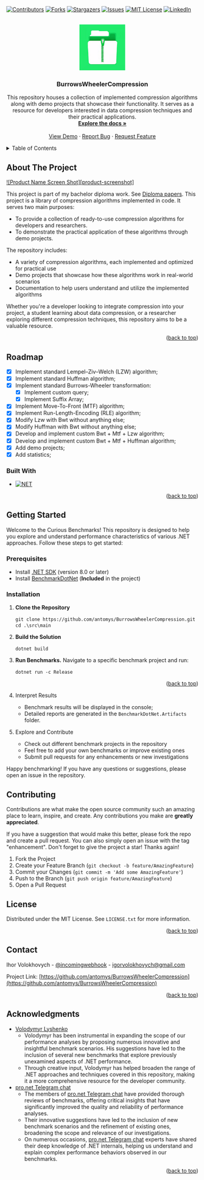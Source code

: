 <!-- Improved compatibility of back to top link: See: https://github.com/othneildrew/Best-README-Template/pull/73 -->
<a id="readme-top"></a>

<!-- PROJECT SHIELDS -->
[![Contributors][contributors-shield]][contributors-url]
[![Forks][forks-shield]][forks-url]
[![Stargazers][stars-shield]][stars-url]
[![Issues][issues-shield]][issues-url]
[![MIT License][license-shield]][license-url]
[![LinkedIn][linkedin-shield]][linkedin-url]


<!-- PROJECT LOGO -->
<br />
<div align="center">
  <a href="https://github.com/antomys/BurrowsWheelerCompression">
    <img src="assets/icon.png" alt="Logo" width="120" height="120">
  </a>

<h3 align="center">BurrowsWheelerCompression</h3>

  <p align="center">
    This repository houses a collection of implemented compression algorithms along with demo projects that showcase their functionality.
    It serves as a resource for developers interested in data compression techniques and their practical applications.
    <br />
    <a href="https://github.com/antomys/BurrowsWheelerCompression"><strong>Explore the docs »</strong></a>
    <br />
    <br />
    <a href="https://github.com/antomys/BurrowsWheelerCompression">View Demo</a>
    ·
    <a href="https://github.com/antomys/BurrowsWheelerCompression/issues/new?labels=bug&template=bug-report---.md">Report Bug</a>
    ·
    <a href="https://github.com/antomys/BurrowsWheelerCompression/issues/new?labels=enhancement&template=feature-request---.md">Request Feature</a>
  </p>
</div>


<!-- TABLE OF CONTENTS -->
<details>
  <summary>Table of Contents</summary>
  <ol>
    <li>
      <a href="#about-the-project">About The Project</a>
      <a href="#roadmap">Roadmap</a>
      <ul>
        <li><a href="#built-with">Built With</a></li>
      </ul>
    </li>
    <li>
      <a href="#getting-started">Getting Started</a>
      <ul>
        <li><a href="#prerequisites">Prerequisites</a></li>
        <li><a href="#installation">Installation</a></li>
      </ul>
    </li>
    <li><a href="#usage">Usage</a></li>
    <li><a href="#roadmap">Roadmap</a></li>
    <li><a href="#contributing">Contributing</a></li>
    <li><a href="#license">License</a></li>
    <li><a href="#contact">Contact</a></li>
    <li><a href="#acknowledgments">Acknowledgments</a></li>
  </ol>
</details>



<!-- ABOUT THE PROJECT -->
## About The Project

[![Product Name Screen Shot][product-screenshot]](https://example.com)

This project is part of my bachelor diploma work. See [Diploma papers](compression-papers.pdf).
This project is a library of compression algorithms implemented in code. It serves two main purposes:

- To provide a collection of ready-to-use compression algorithms for developers and researchers.
- To demonstrate the practical application of these algorithms through demo projects.

The repository includes:

- A variety of compression algorithms, each implemented and optimized for practical use
- Demo projects that showcase how these algorithms work in real-world scenarios
- Documentation to help users understand and utilize the implemented algorithms

Whether you're a developer looking to integrate compression into your project, a student learning about data compression, or a researcher exploring different compression techniques, this repository aims to be a valuable resource.
<p align="right">(<a href="#readme-top">back to top</a>)</p>

## Roadmap
- [X] Implement standard Lempel–Ziv–Welch (LZW) algorithm;
- [x] Implement standard Huffman algorithm;
- [x] Implement standard Burrows-Wheeler transformation:
    - [x] Implement custom query;
    - [x] Implement Suffix Array;
- [x] Implement Move-To-Front (MTF) algorithm;
- [x] Implement Run-Length-Encoding (RLE) algorithm;
- [x] Modify Lzw with Bwt without anything else;
- [x] Modify Huffman with Bwt without anything else;
- [x] Develop and implement custom Bwt + Mtf + Lzw algorithm;
- [x] Develop and implement custom Bwt + Mtf + Huffman algorithm;
- [x] Add demo projects;
- [x] Add statistics;

### Built With

* [![NET][NET]][NET-url]

<p align="right">(<a href="#readme-top">back to top</a>)</p>


<!-- GETTING STARTED -->
## Getting Started

Welcome to the Curious Benchmarks! This repository is designed to help you explore and understand performance characteristics of various .NET approaches. Follow these steps to get started:
### Prerequisites

- Install [.NET SDK](https://dotnet.microsoft.com/en-us/download) (version 8.0 or later)
- Install [BenchmarkDotNet](https://benchmarkdotnet.org/articles/overview.html) (**Included** in the project)


### Installation

1. **Clone the Repository**
    ```shell
   git clone https://github.com/antomys/BurrowsWheelerCompression.git
   cd .\src\main
   ```


2. **Build the Solution**
    ```shell
   dotnet build
   ```

3. **Run Benchmarks.** Navigate to a specific benchmark project and run:
    ```shell
   dotnet run -c Release
   ```
<p align="right">(<a href="#readme-top">back to top</a>)</p>

4. Interpret Results
    - Benchmark results will be displayed in the console;
    - Detailed reports are generated in the `BenchmarkDotNet.Artifacts` folder.

5. Explore and Contribute
    - Check out different benchmark projects in the repository
    - Feel free to add your own benchmarks or improve existing ones
    - Submit pull requests for any enhancements or new investigations


Happy benchmarking! If you have any questions or suggestions, please open an issue in the repository.


<!-- CONTRIBUTING -->
## Contributing

Contributions are what make the open source community such an amazing place to learn, inspire, and create. Any contributions you make are **greatly appreciated**.

If you have a suggestion that would make this better, please fork the repo and create a pull request. You can also simply open an issue with the tag "enhancement".
Don't forget to give the project a star! Thanks again!

1. Fork the Project
2. Create your Feature Branch (`git checkout -b feature/AmazingFeature`)
3. Commit your Changes (`git commit -m 'Add some AmazingFeature'`)
4. Push to the Branch (`git push origin feature/AmazingFeature`)
5. Open a Pull Request

<!-- LICENSE -->
## License

Distributed under the MIT License. See `LICENSE.txt` for more information.

<p align="right">(<a href="#readme-top">back to top</a>)</p>

<!-- CONTACT -->
## Contact

Ihor Volokhovych - [@incomingwebhook](https://t.me/incomingwebhook) - igorvolokhovych@gmail.com

Project Link: [https://github.com/antomys/BurrowsWheelerCompression](https://github.com/antomys/BurrowsWheelerCompression)

<p align="right">(<a href="#readme-top">back to top</a>)</p>


<!-- ACKNOWLEDGMENTS -->
## Acknowledgments

* [Volodymyr Lyshenko](https://github.com/vovche)
    - Volodymyr has been instrumental in expanding the scope of our performance analyses by proposing numerous innovative and insightful benchmark scenarios. His suggestions have led to the inclusion of several new benchmarks that explore previously unexamined aspects of .NET performance.
    - Through creative input, Volodymyr has helped broaden the range of .NET approaches and techniques covered in this repository, making it a more comprehensive resource for the developer community.
* [pro.net Telegram chat](https://t.me/pro_net)
    - The members of [pro.net Telegram chat](https://t.me/pro_net) have provided thorough reviews of benchmarks, offering critical insights that have significantly improved the quality and reliability of performance analyses.
    - Their innovative suggestions have led to the inclusion of new benchmark scenarios and the refinement of existing ones, broadening the scope and relevance of our investigations.
    - On numerous occasions, [pro.net Telegram chat](https://t.me/pro_net) experts have shared their deep knowledge of .NET internals, helping us understand and explain complex performance behaviors observed in our benchmarks.

<p align="right">(<a href="#readme-top">back to top</a>)</p>


<!-- MARKDOWN LINKS & IMAGES -->
<!-- https://www.markdownguide.org/basic-syntax/#reference-style-links -->
[contributors-shield]: https://img.shields.io/github/contributors/antomys/BurrowsWheelerCompression.svg?style=for-the-badge
[contributors-url]: https://github.com/antomys/BurrowsWheelerCompression/graphs/contributors
[forks-shield]: https://img.shields.io/github/forks/antomys/BurrowsWheelerCompression.svg?style=for-the-badge
[forks-url]: https://github.com/antomys/BurrowsWheelerCompression/network/members
[stars-shield]: https://img.shields.io/github/stars/antomys/BurrowsWheelerCompression.svg?style=for-the-badge
[stars-url]: https://github.com/antomys/BurrowsWheelerCompression/stargazers
[issues-shield]: https://img.shields.io/github/issues/antomys/BurrowsWheelerCompression.svg?style=for-the-badge
[issues-url]: https://github.com/antomys/BurrowsWheelerCompression/issues
[license-shield]: https://img.shields.io/github/license/antomys/BurrowsWheelerCompression.svg?style=for-the-badge
[license-url]: https://github.com/antomys/BurrowsWheelerCompression/blob/master/LICENSE.txt
[linkedin-shield]: https://img.shields.io/badge/-LinkedIn-black.svg?style=for-the-badge&logo=linkedin&colorB=555
[linkedin-url]: https://www.linkedin.com/in/ihor-volokhovych-23875217a/
[NET]: https://img.shields.io/badge/-.NET%208.0-blueviolet
[NET-url]: https://dotnet.microsoft.com/en-us/
